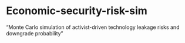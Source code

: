 # Economic-security-risk-sim
“Monte Carlo simulation of activist-driven technology leakage risks and downgrade probability”
